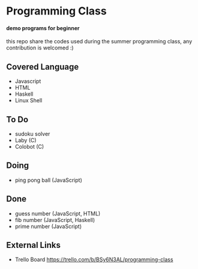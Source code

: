 # Programming Class
#### demo programs for beginner
this repo share the codes used during the summer programming class, any contribution is welcomed :)

## Covered Language
 - Javascript
 - HTML
 - Haskell
 - Linux Shell

## To Do
 - sudoku solver
 - Laby (C)
 - Colobot (C)

## Doing
 - ping pong ball (JavaScript)

## Done
 - guess number (JavaScript, HTML)
 - fib number (JavaScript, Haskell)
 - prime number (JavaScript)

## External Links
 - Trello Board https://trello.com/b/BSy6N3AL/programming-class
